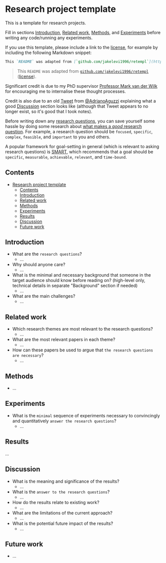 # Research project template

This is a template for research projects.

Fill in sections [Introduction](#introduction), [Related work](#related-work), [Methods](#methods), and [Experiments](#experiments) before writing any code/running any experiments.

If you use this template, please include a link to the [license](https://github.com/jakelevi1996/retempl/blob/main/LICENSE), for example by including the following Markdown snippet:

```md
This `README` was adapted from [`github.com/jakelevi1996/retempl`](https://github.com/jakelevi1996/retempl) ([license](https://github.com/jakelevi1996/retempl/blob/main/LICENSE)).
```

> This `README` was adapted from [`github.com/jakelevi1996/retempl`](https://github.com/jakelevi1996/retempl) ([license](https://github.com/jakelevi1996/retempl/blob/main/LICENSE)).

Significant credit is due to my PhD supervisor [Professor Mark van der Wilk](https://mvdw.uk/) for encouraging me to internalise these thought processes.

Credit is also due to an old [Tweet](https://x.com/AdrianoAguzzi/status/1806250517204463930) from [@AdrianoAguzzi](https://x.com/AdrianoAguzzi) explaining what a good [Discussion](#discussion) section looks like (although that Tweet appears to no longer exist, so it's good that I took notes).

Before writing down any [research questions](https://en.wikipedia.org/wiki/Research_question), you can save yourself some hassle by doing some research about [what makes a *good* research question](https://www.scribbr.co.uk/the-research-process/research-question/). For example, a research question should be `focused`, `specific`, `complex`, `feasible`, and `important` to you and others.

A popular framework for goal-setting in general (which is relevant to asking research questions) is [SMART](https://en.wikipedia.org/wiki/SMART_criteria), which recommends that a goal should be `specific`, `measurable`, `achievable`, `relevant`, and `time-bound`.

## Contents

- [Research project template](#research-project-template)
  - [Contents](#contents)
  - [Introduction](#introduction)
  - [Related work](#related-work)
  - [Methods](#methods)
  - [Experiments](#experiments)
  - [Results](#results)
  - [Discussion](#discussion)
  - [Future work](#future-work)

## Introduction

- What are the `research questions`?
  - ...
- Why should anyone care?
  - ...
- What is the minimal and necessary background that someone in the target audience should know before reading on? (high-level only, technical details in separate "Background" section if needed)
  - ...
- What are the main challenges?
  - ...

## Related work

- Which research themes are most relevant to the research questions?
  - ...
- What are the most relevant papers in each theme?
  - ...
- How can these papers be used to argue that `the research questions are necessary`?
  - ...

## Methods

- ...

## Experiments

- What is the `minimal` sequence of experiments necessary to convincingly and quantitatively `answer the research questions`?
  - ...

## Results

...

## Discussion

- What is the meaning and significance of the results?
  - ...
- What is the `answer to the research questions`?
  - ...
- How do the results relate to existing work?
  - ...
- What are the limitations of the current approach?
  - ...
- What is the potential future impact of the results?
  - ...

## Future work

- ...
